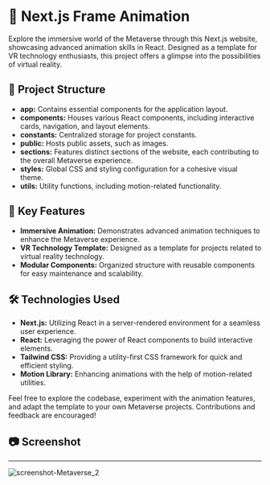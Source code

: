 
# 🚀 Next.js  Frame Animation

Explore the immersive world of the Metaverse through this Next.js website, showcasing advanced animation skills in React. Designed as a template for VR technology enthusiasts, this project offers a glimpse into the possibilities of virtual reality.

## 📁 Project Structure

- **app:** Contains essential components for the application layout.
- **components:** Houses various React components, including interactive cards, navigation, and layout elements.
- **constants:** Centralized storage for project constants.
- **public:** Hosts public assets, such as images.
- **sections:** Features distinct sections of the website, each contributing to the overall Metaverse experience.
- **styles:** Global CSS and styling configuration for a cohesive visual theme.
- **utils:** Utility functions, including motion-related functionality.

## 🌟 Key Features

- **Immersive Animation:** Demonstrates advanced animation techniques to enhance the Metaverse experience.
- **VR Technology Template:** Designed as a template for projects related to virtual reality technology.
- **Modular Components:** Organized structure with reusable components for easy maintenance and scalability.

## 🛠️ Technologies Used

- **Next.js:** Utilizing React in a server-rendered environment for a seamless user experience.
- **React:** Leveraging the power of React components to build interactive elements.
- **Tailwind CSS:** Providing a utility-first CSS framework for quick and efficient styling.
- **Motion Library:** Enhancing animations with the help of motion-related utilities.

Feel free to explore the codebase, experiment with the animation features, and adapt the template to your own Metaverse projects. Contributions and feedback are encouraged!

## 📷 Screenshot
---

![screenshot-Metaverse_2](https://github.com/SarkissArmaniUS/next.js-Metaverse_Frame_Animation_Deployed/assets/97789627/8f361453-abb0-4abf-aca5-57d6cc834556)
